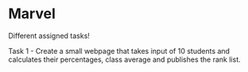 # Marvel
Different assigned tasks!

Task 1 - Create a small webpage that takes input of 10 students and calculates their percentages, class average and publishes the rank list.
